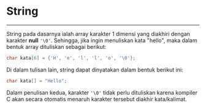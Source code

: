 # String
---
String pada dasarnya ialah array karakter 1 dimensi yang diakhiri dengan karakter **null** `'\0'`. Sehingga, jika ingin menuliskan kata "hello", maka dalam bentuk array dituliskan sebagai berikut:

```c++
char kata[6] = {'H', 'e', 'l', 'l', 'o', '\0'};
```

Di dalam tulisan lain, string dapat dinyatakan dalam bentuk berikut ini:

```c++
char kata[] = "Hello";
```

Dalam penulisan kedua, karakter `'\0'` tidak perlu dituliskan karena kompiler C akan secara otomatis menaruh karakter tersebut diakhir kata/kalimat.

